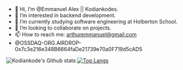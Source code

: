 - 👋 Hi, I’m @Emmanuel Alex || Kodiankodes.
- 👀 I’m interested in backend development.
- 🌱 I’m currently studying software engineering at Holberton School.
- 💞️ I’m looking to collaborate on projects.
- 📫 How to reach me: arthuremmanuel@gmail.com
- @OSSDAQ-ORG.AIRDROP- 0x7c3e216e348B6664faDe21739e70a0F719d5cAD5


![Kodiankode's Github stats](https://github-readme-stats.vercel.app/api?username=Kodiankodes&show_icons=true&theme=radical)
[![Top Langs](https://github-readme-stats.vercel.app/api/top-langs/?username=Kodiankodes&langs_count=10&layout=compact&theme=radical)](https://github.com/Kodiankodes/github-readme-stats)

<!---
Kodiankodes/Kodiankodes is a ✨ special ✨ repository because its `README.md` (this file) appears on your GitHub profile.
You can click the Preview link to take a look at your changes.
--->

